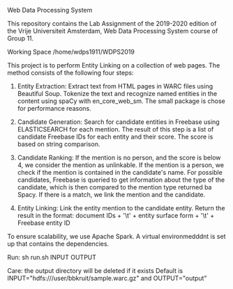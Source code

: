 Web Data Processing System

This repository contains the Lab Assignment of the 2019-2020 edition of the Vrije Universiteit Amsterdam, Web Data Processing System course of Group 11.

Working Space
/home/wdps1911/WDPS2019

This project is to perform Entity Linking on a collection of web pages. The method consists of the following four steps:

1. Entity Extraction:
    Extract text from HTML pages in WARC files using Beautiful Soup.
    Tokenize the text and recognize named entities in the content using spaCy with en_core_web_sm. The small package is chose for performance reasons.
    
2. Candidate Generation:
	Search for candidate entities in Freebase using ELASTICSEARCH for each mention.
	The result of this step is a list of candidate Freebase IDs for each entity and their score. The score is based on string comparison.
 
3. Candidate Ranking:
	If the mention is no person, and the score is below 4, we consider the mention as unlinkable. If the mention is a person, we check if the mention is contained in the candidate's name. For possible candidates, Freebase is queried to get information about the type of the candidate, which is then compared to the mention type returned ba Spacy. If there is a match, we link the mention and the candidate.
  
4. Entity Linking:
	Link the entity mention to the candidate entity. Return the result in the format: document IDs + '\t' + entity surface form + '\t' + Freebase entity ID
  
To ensure scalability, we use Apache Spark. A virtual environmedddnt is set up that contains the dependencies.

Run:
sh run.sh INPUT OUTPUT

Care: the output directory will be deleted if it exists
Default is INPUT="hdfs:///user/bbkruit/sample.warc.gz" and OUTPUT="output"